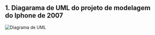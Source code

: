 ## 1. Diagarama de UML do projeto de modelagem do Iphone de 2007

![Diagrama de UML](https://imgur.com/mlmPiRY.jpeg)
